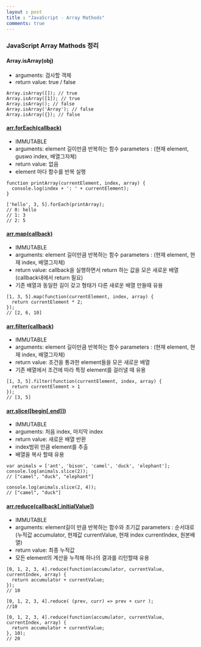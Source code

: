 ```yaml
---
layout : post
title : "JavaScript - Array Mathods"
comments: true
---
```




### JavaScript Array Mathods 정리
  
  
#### Array.isArray(obj)
- arguments: 검사할 객체
- return value: true / false
```
Array.isArray([]); // true
Array.isArray([1]); // true
Array.isArray(); // false
Array.isArray('Array'); // false
Array.isArray({}); // false
```
  
  
  
#### [arr.forEach(callback)](https://developer.mozilla.org/ko/docs/Web/JavaScript/Reference/Global_Objects/Array/forEach)
- IMMUTABLE
- arguments: element 길이만큼 반복하는 함수
  parameters : (현재 element, guswo index, 배열그자체)
- return value: 없음
- element 마다 함수를 반복 실행

```
function printArray(currentElement, index, array) {
  console.log(index + ': ' + currentElement);
}

['hello', 3, 5].forEach(printArray);
// 0: hello
// 1: 3
// 2: 5
```
  
  
  
#### [arr.map(callback)](https://developer.mozilla.org/ko/docs/Web/JavaScript/Reference/Global_Objects/Array/map)
- IMMUTABLE
- arguments: element 길이만큼 반복하는 함수
  parameters : (현재 element, 현재 index, 배열그자체)
- return value: callback을 실행하면서 return 하는 값을 모은 새로운 배열 (callback내에서 return 필요)
- 기존 배열과 동일한 길이 갖고 형태가 다른 새로운 배열 만들때 유용

```
[1, 3, 5].map(function(currentElement, index, array) {
  return currentElement * 2;
});
// [2, 6, 10]
```
  
  
  
#### [arr.filter(callback)](https://developer.mozilla.org/ko/docs/Web/JavaScript/Reference/Global_Objects/Array/filter)
- IMMUTABLE
- arguments: element 길이만큼 반복하는 함수
  parameters : (현재 element, 현재 index, 배열그자체)
- return value: 조건을 통과한 element들을 모은 새로운 배열
- 기존 배열에서 조건에 따라 특정 element를 걸러낼 때 유용

```
[1, 3, 5].filter(function(currentElement, index, array) {
  return currentElement > 1
});
// [3, 5]
```
  
  
  
#### [arr.slice([begin[,end]])](https://developer.mozilla.org/ko/docs/Web/JavaScript/Reference/Global_Objects/Array/slice)
- IMMUTABLE
- arguments: 처음 index, 마지막 index
- return value: 새로운 배열 반환
- index범위 만큼 element를 추출
- 배열을 복사 할때 유용

```
var animals = ['ant', 'bison', 'camel', 'duck', 'elephant'];
console.log(animals.slice(2));
// ["camel", "duck", "elephant"]

console.log(animals.slice(2, 4));
// ["camel", "duck"]
```
  
  
  
#### [arr.reduce(callback[,initialValue])](https://developer.mozilla.org/ko/docs/Web/JavaScript/Reference/Global_Objects/Array/Reduce)
- IMMUTABLE
- arguments: element길이 만큼 반복하는 함수와 초기값
  parameters : 순서대로 (누적값 accumulator, 현재값 currentValue, 현재 index currentIndex, 원본배열)
- return value: 최종 누적값
- 모든 element의 계산을 누적해 하나의 결과를 리턴할때 유용

```
[0, 1, 2, 3, 4].reduce(function(accumulator, currentValue, currentIndex, array) {
  return accumulator + currentValue;
});
// 10

[0, 1, 2, 3, 4].reduce( (prev, curr) => prev + curr );
//10

[0, 1, 2, 3, 4].reduce(function(accumulator, currentValue, currentIndex, array) {
  return accumulator + currentValue;
}, 10);
// 20
```
